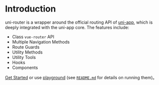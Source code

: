 # Introduction

uni-router is a wrapper around the official routing API of [uni-app](https://uniapp.dcloud.net.cn/), which is deeply integrated with the uni-app core. The features include:

- Class `vue-router` API
- Multiple Navigation Methods
- Route Guards
- Utility Methods
- Utility Tools
- Hooks
- Components

[Get Started](./guide/) or use [playground](https://github.com/MengXi-Studio/uni-router/tree/master/packages/playground) (see [`README.md`](https://github.com/MengXi-Studio/uni-router) for details on running them)。
